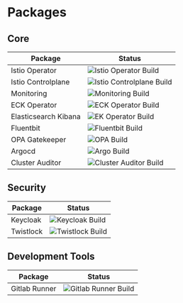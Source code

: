 # Packages

## Core

| Package | Status |
| ----    | ---  |
| Istio Operator |  ![Istio Operator Build](https://repo1.dsop.io/platform-one/big-bang/apps/core/istio-operator/badges/main/pipeline.svg) |
| Istio Controlplane | ![Istio Controlplane Build](https://repo1.dsop.io/platform-one/big-bang/apps/core/istio-controlplane/badges/main/pipeline.svg) | 
| Monitoring | ![Monitoring Build](https://repo1.dsop.io/platform-one/big-bang/apps/core/monitoring/badges/main/pipeline.svg) |
| ECK Operator | ![ECK Operator Build](https://repo1.dsop.io/platform-one/big-bang/apps/core/eck-operator/badges/main/pipeline.svg) | 
| Elasticsearch Kibana |![EK Operator Build](https://repo1.dsop.io/platform-one/big-bang/apps/core/elasticsearch-kibana/badges/main/pipeline.svg)  |
| Fluentbit | ![Fluentbit Build](https://repo1.dsop.io/platform-one/big-bang/apps/core/fluentbit/badges/main/pipeline.svg)  |
| OPA Gatekeeper | ![OPA Build](https://repo1.dsop.io/platform-one/big-bang/apps/core/policy/badges/main/pipeline.svg) |
| Argocd |![Argo Build](https://repo1.dsop.io/platform-one/big-bang/apps/core/argocd/badges/main/pipeline.svg)  |
| Cluster Auditor | ![Cluster Auditor Build](https://repo1.dsop.io/platform-one/big-bang/apps/core/cluster-auditor/badges/main/pipeline.svg)  |


## Security
| Package | Status |
| ----    | ---  |
| Keycloak |  ![Keycloak Build](https://repo1.dsop.io/platform-one/big-bang/apps/security-tools/keycloak/badges/main/pipeline.svg) |
| Twistlock |  ![Twistlock Build](https://repo1.dsop.io/platform-one/big-bang/apps/security-tools/twistlock/badges/main/pipeline.svg) |

## Development Tools

| Package | Status |
| ----    | ---  |
| Gitlab Runner |  ![Gitlab Runner Build](https://repo1.dsop.io/platform-one/big-bang/apps/developer-tools/gitlab-runner/badges/main/pipeline.svg) |
